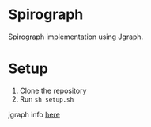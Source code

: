 # Spirograph

Spirograph implementation using Jgraph.

# Setup

1. Clone the repository
2. Run `sh setup.sh`



jgraph info [here](http://web.eecs.utk.edu/~jplank/plank/jgraph/jgraph.html)